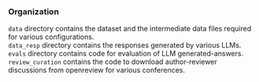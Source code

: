 ### Organization

`data` directory contains the dataset and the intermediate data files required for various configurations.  
`data_resp` directory contains the responses generated by various LLMs.  
`evals` directory contains code for evaluation of LLM generated-answers.  
`review_curation` contains the code to download author-reviewer discussions from openreview for various conferences.  

